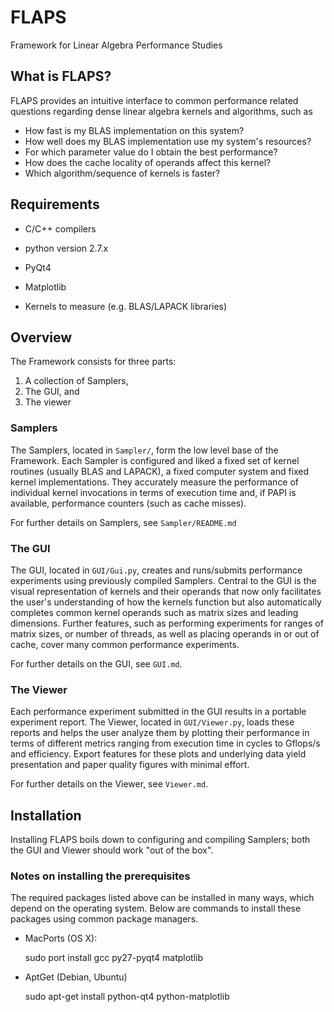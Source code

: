 FLAPS
==========

Framework for Linear Algebra Performance Studies

What is FLAPS?
---------

FLAPS provides an intuitive interface to common performance related questions
regarding dense linear algebra kernels and algorithms, such as
* How fast is my BLAS implementation on this system?
* How well does my BLAS implementation use my system's resources?
* For which parameter value do I obtain the best performance?
* How does the cache locality of operands affect this kernel?
* Which algorithm/sequence of kernels is faster?

Requirements
------------

* C/C++ compilers
* python version 2.7.x
* PyQt4
* Matplotlib

* Kernels to measure (e.g. BLAS/LAPACK libraries)


Overview
------------

The Framework consists for three parts:

1. A collection of Samplers, 
2. The GUI, and
3. The viewer

### Samplers
The Samplers, located in `Sampler/`, form the low level base of the Framework.
Each Sampler is configured and liked a fixed set of kernel routines (usually
BLAS and LAPACK), a fixed computer system  and fixed kernel implementations.
They accurately measure the performance of individual kernel invocations in
terms of execution time and, if PAPI is available, performance counters (such
as cache misses).

For further details on Samplers, see `Sampler/README.md`

### The GUI
The GUI, located in `GUI/Gui.py`, creates and runs/submits performance
experiments using previously compiled Samplers.  Central to the GUI is the
visual representation of kernels and their operands that now only facilitates
the user's understanding of how the kernels function but also automatically
completes common kernel operands such as matrix sizes and leading dimensions.
Further features, such as performing experiments for ranges of matrix sizes, or
number of threads, as well as placing operands in or out of cache, cover many
common performance experiments.

For further details on the GUI, see `GUI.md`.

### The Viewer
Each performance experiment submitted in the GUI results in a portable
experiment report.  The Viewer, located in `GUI/Viewer.py`, loads these reports
and helps the user analyze them by plotting their performance in terms of
different metrics ranging from execution time in cycles to Gflops/s and
efficiency.  Export features for these plots and underlying data yield
presentation and paper quality figures with minimal effort.

For further details on the Viewer, see `Viewer.md`.


Installation
------------

Installing FLAPS boils down to configuring and compiling Samplers; both the
GUI and Viewer should work "out of the box".

### Notes on installing the prerequisites
The required packages listed above can be installed in many ways, which depend
on the operating system.  Below are commands to install these packages using
common package managers.

* MacPorts (OS X):

    sudo port install gcc py27-pyqt4 matplotlib

* AptGet (Debian, Ubuntu)

    sudo apt-get install python-qt4 python-matplotlib
